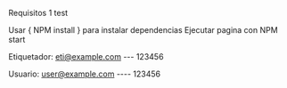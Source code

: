 Requisitos 1 test

Usar { NPM install } para instalar dependencias
Ejecutar pagina con NPM start

Etiquetador:
        eti@example.com --- 123456
        
Usuario:
        user@example.com ---- 123456
